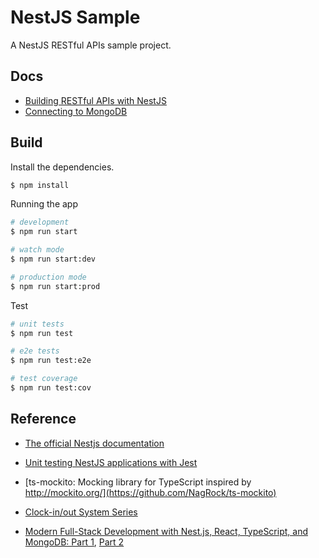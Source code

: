 # NestJS Sample

A NestJS RESTful APIs sample project.

## Docs

* [Building RESTful APIs with NestJS](./docs/guide.md)
* [Connecting to MongoDB](./docs/mongo.md)

## Build

Install the dependencies.

```bash
$ npm install
```

Running the app

```bash
# development
$ npm run start

# watch mode
$ npm run start:dev

# production mode
$ npm run start:prod
```

Test

```bash
# unit tests
$ npm run test

# e2e tests
$ npm run test:e2e

# test coverage
$ npm run test:cov
```



## Reference

* [The official Nestjs documentation](https://docs.nestjs.com/first-steps)

* [Unit testing NestJS applications with Jest](https://blog.logrocket.com/unit-testing-nestjs-applications-with-jest/)

* [ts-mockito: Mocking library for TypeScript inspired by http://mockito.org/](https://github.com/NagRock/ts-mockito)

* [Clock-in/out System Series](https://carloscaballero.io/part-2-clock-in-out-system-basic-backend/)

* [Modern Full-Stack Development with Nest.js, React, TypeScript, and MongoDB: Part 1](https://auth0.com/blog/modern-full-stack-development-with-nestjs-react-typescript-and-mongodb-part-1/), [Part 2](https://auth0.com/blog/modern-full-stack-development-with-nestjs-react-typescript-and-mongodb-part-2/)

  